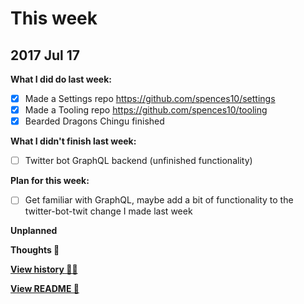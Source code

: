 # This week

## 2017 Jul 17

**What I did do last week:**

- [x] Made a Settings repo https://github.com/spences10/settings
- [x] Made a Tooling repo https://github.com/spences10/tooling
- [x] Bearded Dragons Chingu finished

**What I didn't finish last week:**

- [ ] Twitter bot GraphQL backend (unfinished functionality)

**Plan for this week:**

- [ ] Get familiar with GraphQL, maybe add a bit of functionality to the twitter-bot-twit change I made last week 

**Unplanned**


**Thoughts 💭**


**[View history 👵👴](history.md#history)**

**[View README 👀](README.md#personal-goals)**

<!-- links -->

